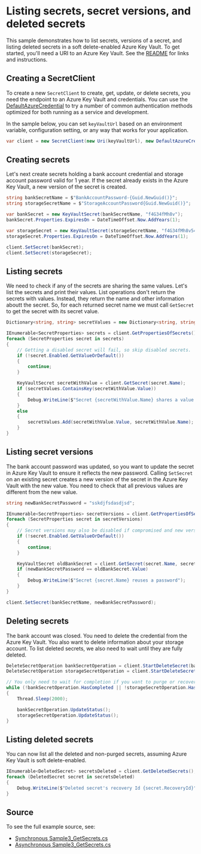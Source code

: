 # Listing secrets, secret versions, and deleted secrets

This sample demonstrates how to list secrets, versions of a secret, and listing deleted secrets in a soft delete-enabled Azure Key Vault.
To get started, you'll need a URI to an Azure Key Vault. See the [README](../README.md) for links and instructions.

## Creating a SecretClient

To create a new `SecretClient` to create, get, update, or delete secrets, you need the endpoint to an Azure Key Vault and credentials.
You can use the [DefaultAzureCredential][DefaultAzureCredential] to try a number of common authentication methods optimized for both running as a service and development.

In the sample below, you can set `keyVaultUrl` based on an environment variable, configuration setting, or any way that works for your application.

```C# Snippet:SecretsSample3SecretClient
var client = new SecretClient(new Uri(keyVaultUrl), new DefaultAzureCredential());
```

## Creating secrets

Let's next create secrets holding a bank account credential and storage account password valid for 1 year.
If the secret already exists in the Azure Key Vault, a new version of the secret is created.

```C# Snippet:SecretsSample3CreateSecret
string bankSecretName = $"BankAccountPassword-{Guid.NewGuid()}";
string storageSecretName = $"StorageAccountPassword{Guid.NewGuid()}";

var bankSecret = new KeyVaultSecret(bankSecretName, "f4G34fMh8v");
bankSecret.Properties.ExpiresOn = DateTimeOffset.Now.AddYears(1);

var storageSecret = new KeyVaultSecret(storageSecretName, "f4G34fMh8v547");
storageSecret.Properties.ExpiresOn = DateTimeOffset.Now.AddYears(1);

client.SetSecret(bankSecret);
client.SetSecret(storageSecret);
```

## Listing secrets

We need to check if any of the secrets are sharing the same values. Let's list the secrets and print their values.
List operations don't return the secrets with values. Instead, they return the name and other information aboutt the secret.
So, for each returned secret name we must call `GetSecret` to get the secret with its secret value.

```C# Snippet:SecretsSample3ListSecrets
Dictionary<string, string> secretValues = new Dictionary<string, string>();

IEnumerable<SecretProperties> secrets = client.GetPropertiesOfSecrets();
foreach (SecretProperties secret in secrets)
{
    // Getting a disabled secret will fail, so skip disabled secrets.
    if (!secret.Enabled.GetValueOrDefault())
    {
        continue;
    }

    KeyVaultSecret secretWithValue = client.GetSecret(secret.Name);
    if (secretValues.ContainsKey(secretWithValue.Value))
    {
        Debug.WriteLine($"Secret {secretWithValue.Name} shares a value with secret {secretValues[secretWithValue.Value]}");
    }
    else
    {
        secretValues.Add(secretWithValue.Value, secretWithValue.Name);
    }
}
```

## Listing secret versions

The bank account password was updated, so you want to update the secret in Azure Key Vault to ensure it reflects the new password.
Calling `SetSecret` on an existing secret creates a new version of the secret in the Azure Key Vault with the new value.
You need to check that all previous values are different from the new value.

```C# Snippet:SecretsSample3ListSecretVersions
string newBankSecretPassword = "sskdjfsdasdjsd";

IEnumerable<SecretProperties> secretVersions = client.GetPropertiesOfSecretVersions(bankSecretName);
foreach (SecretProperties secret in secretVersions)
{
    // Secret versions may also be disabled if compromised and new versions generated, so skip disabled versions, too.
    if (!secret.Enabled.GetValueOrDefault())
    {
        continue;
    }

    KeyVaultSecret oldBankSecret = client.GetSecret(secret.Name, secret.Version);
    if (newBankSecretPassword == oldBankSecret.Value)
    {
        Debug.WriteLine($"Secret {secret.Name} reuses a password");
    }
}

client.SetSecret(bankSecretName, newBankSecretPassword);
```

## Deleting secrets

The bank account was closed. You need to delete the credential from the Azure Key Vault.
You also want to delete information about your storage account.
To list deleted secrets, we also need to wait until they are fully deleted.

```C# Snippet:SecretsSample3DeleteSecrets
DeleteSecretOperation bankSecretOperation = client.StartDeleteSecret(bankSecretName);
DeleteSecretOperation storageSecretOperation = client.StartDeleteSecret(storageSecretName);

// You only need to wait for completion if you want to purge or recover the secret.
while (!bankSecretOperation.HasCompleted || !storageSecretOperation.HasCompleted)
{
    Thread.Sleep(2000);

    bankSecretOperation.UpdateStatus();
    storageSecretOperation.UpdateStatus();
}
```

## Listing deleted secrets

You can now list all the deleted and non-purged secrets, assuming Azure Key Vault is soft delete-enabled.

```C# Snippet:SecretsSample3ListDeletedSecrets
IEnumerable<DeletedSecret> secretsDeleted = client.GetDeletedSecrets();
foreach (DeletedSecret secret in secretsDeleted)
{
    Debug.WriteLine($"Deleted secret's recovery Id {secret.RecoveryId}");
}
```

## Source

To see the full example source, see:

* [Synchronous Sample3_GetSecrets.cs](../tests/samples/Sample3_GetSecrets.cs)
* [Asynchronous Sample3_GetSecrets.cs](../tests/samples/Sample3_GetSecretsAsync.cs)

[DefaultAzureCredential]: ../../../identity/Azure.Identity/README.md
